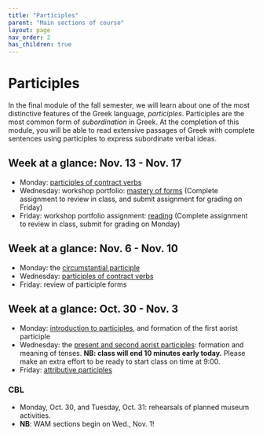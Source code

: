 ```yaml
---
title: "Participles"
parent: "Main sections of course"
layout: page
nav_order: 2
has_children: true
---
```



# Participles

In the final module of the fall semester, we will learn about one of the most distinctive features of the Greek language, *participles*. Participles are the most common form of *subordination* in Greek. At the completion of this module, you will be able to read extensive passages of Greek with complete sentences using participles to express subordinate verbal ideas.


## Week at a glance: Nov. 13 - Nov. 17

- Monday: [participles of contract verbs](./classes/module3/contracts/)
- Wednesday: workshop portfolio: [mastery of forms](https://hellenike.github.io/textbook/practice/module3/portfolio/mastery/) (Complete assignment to review in class, and submit assignment for grading on Friday)
- Friday: workshop portfolio assignment: [reading](https://hellenike.github.io/textbook/practice/module3/portfolio/reading/) (Complete assignment to review in class, submit for grading on Monday)




## Week at a glance: Nov. 6 - Nov. 10

- Monday: the [circumstantial participle](./classes/module3/circumstantial/)
- Wednesday: [participles of contract verbs](./classes/module3/contracts/)
- Friday: review of participle forms


## Week at a glance: Oct. 30 - Nov. 3

- Monday: [introduction to participles](./classes/module3/participles/), and formation of the first aorist participle
- Wednesday: the [present and second aorist participles](./classes/module3/secondaorist/): formation and meaning of tenses. **NB: class will end 10 minutes early today.** Please make an extra effort to be ready to start class on time at 9:00.
- Friday: [attributive participles](./classes/module3/attributive/)

### CBL

- Monday, Oct. 30, and Tuesday, Oct. 31: rehearsals of planned museum activities.
- **NB**: WAM sections begin on Wed., Nov. 1!






